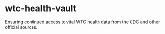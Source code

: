 # wtc-health-vault
Ensuring continued access to vital WTC health data from the CDC and other official sources.
